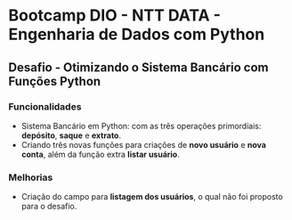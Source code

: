 # Bootcamp DIO - NTT DATA - Engenharia de Dados com Python

## Desafio - Otimizando o Sistema Bancário com Funções Python

### Funcionalidades

- Sistema Bancário em Python: com as três operações primordiais: **depósito**, **saque** e **extrato**.
- Criando três novas funções para criações de **novo usuário** e **nova conta**, além da função extra **listar usuário**.


### Melhorias

- Criação do campo para **listagem dos usuários**, o qual não foi proposto para o desafio.
